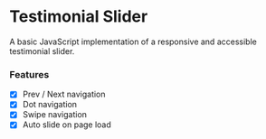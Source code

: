 # Testimonial Slider

A basic JavaScript implementation of a responsive and accessible testimonial slider.

### Features

- [x] Prev / Next navigation
- [x] Dot navigation
- [x] Swipe navigation
- [x] Auto slide on page load
